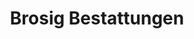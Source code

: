 ---
title: "Brosig Bestattungen"
url: /leinfelden-echterdingen/brosig-bestattungen/
shop: Bestattungen
---